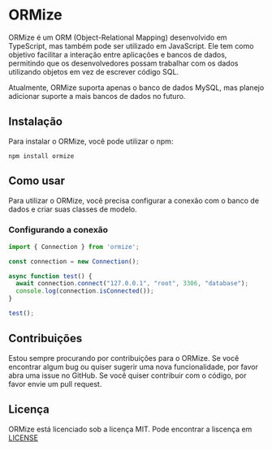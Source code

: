 # ORMize
ORMize é um ORM (Object-Relational Mapping) desenvolvido em TypeScript, mas também pode ser utilizado em JavaScript. Ele tem como objetivo facilitar a interação entre aplicações e bancos de dados, permitindo que os desenvolvedores possam trabalhar com os dados utilizando objetos em vez de escrever código SQL.

Atualmente, ORMize suporta apenas o banco de dados MySQL, mas planejo adicionar suporte a mais bancos de dados no futuro.

## Instalação
Para instalar o ORMize, você pode utilizar o npm:
```
npm install ormize
```

## Como usar
Para utilizar o ORMize, você precisa configurar a conexão com o banco de dados e criar suas classes de modelo.

### Configurando a conexão
```javascript
import { Connection } from 'ormize';

const connection = new Connection();

async function test() {
  await connection.connect("127.0.0.1", "root", 3306, "database");
  console.log(connection.isConnected());
}

test();
```
## Contribuições
Estou sempre procurando por contribuições para o ORMize. Se você encontrar algum bug ou quiser sugerir uma nova funcionalidade, por favor abra uma issue no GitHub. Se você quiser contribuir com o código, por favor envie um pull request.

## Licença
ORMize está licenciado sob a licença MIT. Pode encontrar a liscença em [LICENSE](LICENSE)
